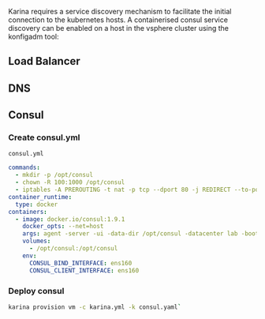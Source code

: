 Karina requires a service discovery mechanism to facilitate the initial connection to the kubernetes hosts. A containerised consul service discovery can be enabled on a host in the vsphere cluster using the konfigadm tool:


## Load Balancer

## DNS

## Consul

### Create consul.yml
`consul.yml`
```yaml
commands:
  - mkdir -p /opt/consul
  - chown -R 100:1000 /opt/consul
  - iptables -A PREROUTING -t nat -p tcp --dport 80 -j REDIRECT --to-ports 8500
container_runtime:
  type: docker
containers:
  - image: docker.io/consul:1.9.1
    docker_opts: --net=host
    args: agent -server -ui -data-dir /opt/consul -datacenter lab -bootstrap
    volumes:
      - /opt/consul:/opt/consul
    env:
      CONSUL_BIND_INTERFACE: ens160
      CONSUL_CLIENT_INTERFACE: ens160
```

### Deploy consul
```bash
karina provision vm -c karina.yml -k consul.yaml`
```

